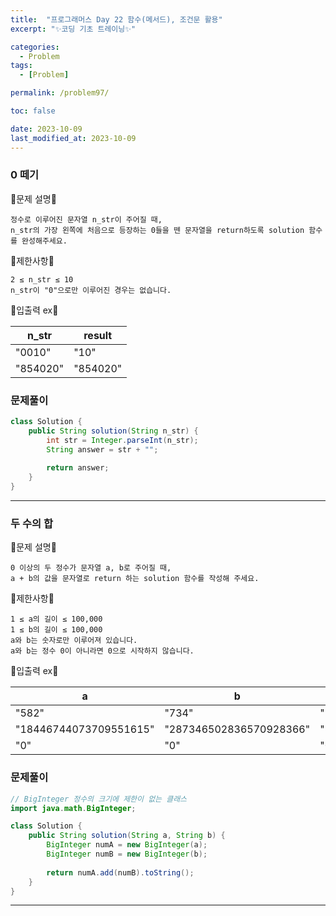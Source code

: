 ```yaml
---
title:  "프로그래머스 Day 22 함수(메서드), 조건문 활용"
excerpt: "✨코딩 기초 트레이닝✨"

categories:
  - Problem
tags:
  - [Problem]

permalink: /problem97/

toc: false

date: 2023-10-09
last_modified_at: 2023-10-09
---
```


### 0 떼기

💫문제 설명💫

```
정수로 이루어진 문자열 n_str이 주어질 때,
n_str의 가장 왼쪽에 처음으로 등장하는 0들을 뗀 문자열을 return하도록 solution 함수를 완성해주세요.
```

💫제한사항💫

```
2 ≤ n_str ≤ 10
n_str이 "0"으로만 이루어진 경우는 없습니다.
```

💫입출력 ex💫

|n_str|result|
|---|---|
|"0010"|"10"|
|"854020"|"854020"|

### 문제풀이

```java
class Solution {
    public String solution(String n_str) {
        int str = Integer.parseInt(n_str);
        String answer = str + "";
        
        return answer;
    }
}
```

<hr>

### 두 수의 합

💫문제 설명💫

```
0 이상의 두 정수가 문자열 a, b로 주어질 때,
a + b의 값을 문자열로 return 하는 solution 함수를 작성해 주세요.
```

💫제한사항💫

```
1 ≤ a의 길이 ≤ 100,000
1 ≤ b의 길이 ≤ 100,000
a와 b는 숫자로만 이루어져 있습니다.
a와 b는 정수 0이 아니라면 0으로 시작하지 않습니다.
```

💫입출력 ex💫

|a|b|result|
|---|---|---|
|"582"|"734"|"1316"|
|"18446744073709551615"|"287346502836570928366"|"305793246910280479981"|
|"0"|"0"|"0"|

### 문제풀이

```java
// BigInteger 정수의 크기에 제한이 없는 클래스
import java.math.BigInteger;

class Solution {
    public String solution(String a, String b) {
        BigInteger numA = new BigInteger(a);
        BigInteger numB = new BigInteger(b);
        
        return numA.add(numB).toString();
    }
}
```

<hr>
